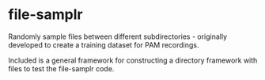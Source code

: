 # file-samplr

Randomly sample files between different subdirectories - originally developed to create a training dataset for PAM recordings.

Included is a general framework for constructing a directory framework with files to test the file-samplr code.
